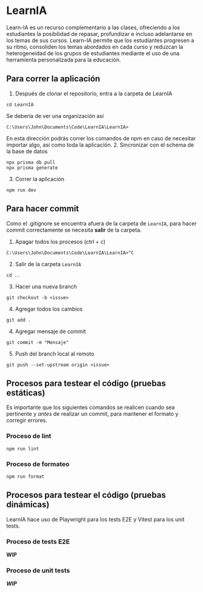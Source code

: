 # LearnIA
Learn-IA es un recurso complementario a las clases, ofreciendo a los estudiantes la posibilidad de repasar, profundizar e incluso adelantarse en los temas de sus cursos. Learn-IA permite que los estudiantes progresen a su ritmo, consoliden los temas abordados en cada curso y reduzcan la heterogeneidad de los grupos de estudiantes mediante el uso de una herramienta personalizada para la educación. 

## Para correr la aplicación

1. Después de clonar el repositorio, entra a la carpeta de LearnIA
```
cd LearnIA
```
Se debería de ver una organización así
```
C:\Users\John\Documents\Code\LearnIA\LearnIA>
```
En esta dirección podrás correr los comandos de npm en caso de necesitar importar algo, así como toda la aplicación.
2. Sincronizar con el schema de la base de datos
```
npx prisma db pull
npx prisma generate
```

3. Correr la aplicación
```
npm run dev
```
## Para hacer commit
Como el .gitignore se encuentra afuera de la carpeta de `LearnIA`, para hacer commit correctamente se necesita **salir** de la carpeta.
1. Apagar todos los procesos (ctrl + c)
```
C:\Users\John\Documents\Code\LearnIA\LearnIA>^C
```
2. Salir de la carpeta `LearnIA`
```
cd ..
```
3. Hacer una nueva branch
```
git checkout -b <issue>
```
4. Agregar todos los cambios
```
git add .
```
4. Agregar mensaje de commit
```
git commit -m "Mensaje"
```
5. Push del branch local al remoto
```
git push --set-upstream origin <issue>
```
## Procesos para testear el código (pruebas estáticas)
Es importante que los siguientes comandos se realicen cuando sea pertinente y *antes* de realizar un commit, para mantener el formato y corregir errores.
### Proceso de lint
```
npm run lint
```
### Proceso de formateo
```
npm run format
```
## Procesos para testear el código (pruebas dinámicas)
LearnIA hace uso de Playwright para los tests E2E y Vitest para los unit tests.
### Proceso de tests E2E
**WIP**
### Proceso de unit tests
***WIP***
